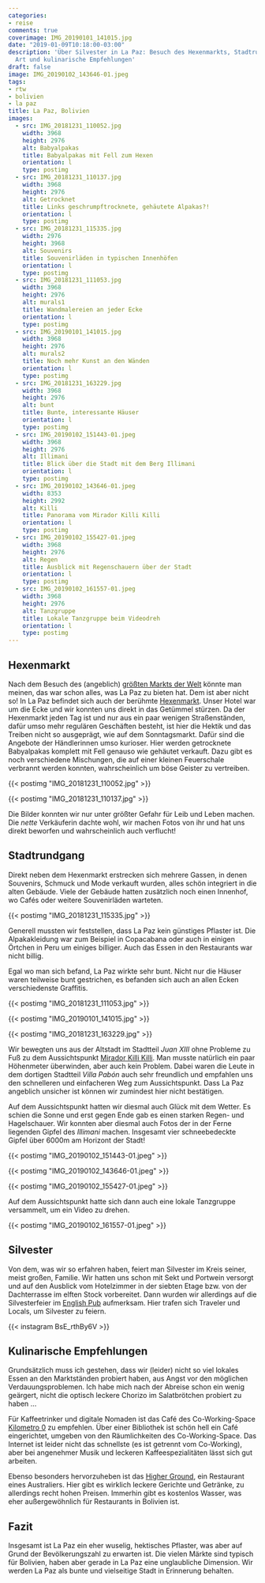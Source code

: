 ```yaml
---
categories:
- reise
comments: true
coverimage: IMG_20190101_141015.jpg
date: "2019-01-09T10:18:00-03:00"
description: 'Über Silvester in La Paz: Besuch des Hexenmarkts, Stadtrundgang, Street
  Art und kulinarische Empfehlungen'
draft: false
image: IMG_20190102_143646-01.jpeg
tags:
- rtw
- bolivien
- la paz
title: La Paz, Bolivien
images:
  - src: IMG_20181231_110052.jpg
    width: 3968
    height: 2976
    alt: Babyalpakas
    title: Babyalpakas mit Fell zum Hexen
    orientation: l
    type: postimg
  - src: IMG_20181231_110137.jpg
    width: 3968
    height: 2976
    alt: Getrocknet
    title: Links geschrumpftrocknete, gehäutete Alpakas?!
    orientation: l
    type: postimg
  - src: IMG_20181231_115335.jpg
    width: 2976
    height: 3968
    alt: Souvenirs
    title: Souvenirläden in typischen Innenhöfen
    orientation: l
    type: postimg
  - src: IMG_20181231_111053.jpg
    width: 3968
    height: 2976
    alt: murals1
    title: Wandmalereien an jeder Ecke
    orientation: l
    type: postimg
  - src: IMG_20190101_141015.jpg
    width: 3968
    height: 2976
    alt: murals2
    title: Noch mehr Kunst an den Wänden
    orientation: l
    type: postimg
  - src: IMG_20181231_163229.jpg
    width: 3968
    height: 2976
    alt: bunt
    title: Bunte, interessante Häuser
    orientation: l
    type: postimg
  - src: IMG_20190102_151443-01.jpeg
    width: 3968
    height: 2976
    alt: Illimani
    title: Blick über die Stadt mit dem Berg Illimani
    orientation: l
    type: postimg
  - src: IMG_20190102_143646-01.jpeg
    width: 8353
    height: 2992
    alt: Killi
    title: Panorama vom Mirador Killi Killi
    orientation: l
    type: postimg
  - src: IMG_20190102_155427-01.jpeg
    width: 3968
    height: 2976
    alt: Regen
    title: Ausblick mit Regenschauern über der Stadt
    orientation: l
    type: postimg
  - src: IMG_20190102_161557-01.jpeg
    width: 3968
    height: 2976
    alt: Tanzgruppe
    title: Lokale Tanzgruppe beim Videodreh
    orientation: l
    type: postimg
---
```


## Hexenmarkt

Nach dem Besuch des (angeblich) [größten Markts der Welt](/post/la-paz-el-alto/) könnte man meinen, das war schon alles, was La Paz zu bieten hat. Dem ist aber nicht so! In La Paz befindet sich auch der berühmte [Hexenmarkt](https://goo.gl/maps/uT36qgC4VCS2). Unser Hotel war um die Ecke und wir konnten uns direkt in das Getümmel stürzen. Da der Hexenmarkt jeden Tag ist und nur aus ein paar wenigen Straßenständen, dafür umso mehr regulären Geschäften besteht, ist hier die Hektik und das Treiben nicht so ausgeprägt, wie auf dem Sonntagsmarkt. Dafür sind die Angebote der Händlerinnen umso kurioser. Hier werden getrocknete Babyalpakas komplett mit Fell genauso wie gehäutet verkauft. Dazu gibt es noch verschiedene Mischungen, die auf einer kleinen Feuerschale verbrannt werden konnten, wahrscheinlich um böse Geister zu vertreiben.

{{< postimg "IMG_20181231_110052.jpg" >}}

{{< postimg "IMG_20181231_110137.jpg" >}}

Die Bilder konnten wir nur unter größter Gefahr für Leib und Leben machen. Die _nette_ Verkäuferin dachte wohl, wir machen Fotos von ihr und hat uns direkt beworfen und wahrscheinlich auch verflucht!

## Stadtrundgang

Direkt neben dem Hexenmarkt erstrecken sich mehrere Gassen, in denen Souvenirs, Schmuck und Mode verkauft wurden, alles schön integriert in die alten Gebäude. Viele der Gebäude hatten zusätzlich noch einen Innenhof, wo Cafés oder weitere Souvenirläden warteten.

{{< postimg "IMG_20181231_115335.jpg" >}}

Generell mussten wir feststellen, dass La Paz kein günstiges Pflaster ist. Die Alpakakleidung war zum Beispiel in Copacabana oder auch in einigen Örtchen in Peru um einiges billiger. Auch das Essen in den Restaurants war nicht billig.

Egal wo man sich befand, La Paz wirkte sehr bunt. Nicht nur die Häuser waren teilweise bunt gestrichen, es befanden sich auch an allen Ecken verschiedenste Graffitis.

{{< postimg "IMG_20181231_111053.jpg" >}}

{{< postimg "IMG_20190101_141015.jpg" >}}

{{< postimg "IMG_20181231_163229.jpg" >}}

Wir bewegten uns aus der Altstadt im Stadtteil _Juan XIII_ ohne Probleme zu Fuß zu dem Aussichtspunkt [Mirador Killi Killi](https://goo.gl/maps/oh3dnzGP8WU2). Man musste natürlich ein paar Höhenmeter überwinden, aber auch kein Problem. Dabei waren die Leute in dem dortigen Stadtteil _Villa Pabón_ auch sehr freundlich und empfahlen uns den schnelleren und einfacheren Weg zum Aussichtspunkt. Dass La Paz angeblich unsicher ist können wir zumindest hier nicht bestätigen.

Auf dem Aussichtspunkt hatten wir diesmal auch Glück mit dem Wetter. Es schien die Sonne und erst gegen Ende gab es einen starken Regen- und Hagelschauer. Wir konnten aber diesmal auch Fotos der in der Ferne liegenden Gipfel des _Illimani_ machen. Insgesamt vier schneebedeckte Gipfel über 6000m am Horizont der Stadt!

{{< postimg "IMG_20190102_151443-01.jpeg" >}}

{{< postimg "IMG_20190102_143646-01.jpeg" >}}

{{< postimg "IMG_20190102_155427-01.jpeg" >}}

Auf dem Aussichtspunkt hatte sich dann auch eine lokale Tanzgruppe versammelt, um ein Video zu drehen.

{{< postimg "IMG_20190102_161557-01.jpeg" >}}

## Silvester

Von dem, was wir so erfahren haben, feiert man Silvester im Kreis seiner, meist großen, Familie. Wir hatten uns schon mit Sekt und Portwein versorgt und auf den Ausblick vom Hotelzimmer in der siebten Etage bzw. von der Dachterrasse im elften Stock vorbereitet. Dann wurden wir allerdings auf die Silvesterfeier im [English Pub](https://goo.gl/maps/Ntd1E1Jz2GC2) aufmerksam. Hier trafen sich Traveler und Locals, um Silvester zu feiern.

{{< instagram BsE_rthBy6V >}}

## Kulinarische Empfehlungen

Grundsätzlich muss ich gestehen, dass wir (leider) nicht so viel lokales Essen an den Marktständen probiert haben, aus Angst vor den möglichen Verdauungsproblemen. Ich habe mich nach der Abreise schon ein wenig geärgert, nicht die optisch leckere Chorizo im Salatbrötchen probiert zu haben ...

Für Kaffeetrinker und digitale Nomaden ist das Café des Co-Working-Space [Kilometro 0](https://goo.gl/maps/3EabmMVZTUm) zu empfehlen. Über einer Bibliothek ist schön hell ein Café eingerichtet, umgeben von den Räumlichkeiten des Co-Working-Space. Das Internet ist leider nicht das schnellste (es ist getrennt vom Co-Working), aber bei angenehmer Musik und leckeren Kaffeespezialitäten lässt sich gut arbeiten.

Ebenso besonders hervorzuheben ist das [Higher Ground](https://goo.gl/maps/7GzrBiuFPMo), ein Restaurant eines Australiers. Hier gibt es wirklich leckere Gerichte und Getränke, zu allerdings recht hohen Preisen. Immerhin gibt es kostenlos Wasser, was eher außergewöhnlich für Restaurants in Bolivien ist.

## Fazit

Insgesamt ist La Paz ein eher wuselig, hektisches Pflaster, was aber auf Grund der Bevölkerungszahl zu erwarten ist. Die vielen Märkte sind typisch für Bolivien, haben aber gerade in La Paz eine unglaubliche Dimension. Wir werden La Paz als bunte und vielseitige Stadt in Erinnerung behalten.
